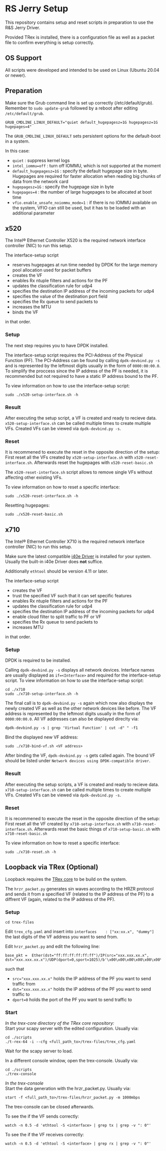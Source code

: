 # RS Jerry Setup

This repository contains setup and reset scripts in preparation to use the R&S Jerry Driver.  

Provided TRex is installed, there is a configuration file as well as a packet file to confirm everything is setup correctly.

## OS Support

All scripts were developed and intended to be used on Linux (Ubuntu 20.04 or newer).

## Preparation

Make sure the Grub command line is set up correctly (/etc/default/grub).
Remember to `sudo update-grub` followed by a reboot after editing `/etc/default/grub`.

    GRUB_CMDLINE_LINUX_DEFAULT="quiet default_hugepagesz=1G hugepagesz=1G hugepages=4"

The `GRUB_CMDLINE_LINUX_DEFAULT` sets persistent options for the default-boot in a system.

In this case:
- `quiet` : suppress kernel logs
- `intel_iommu=off` : turn off IOMMU, which is not supported at the moment
- `default_hugepagesz=1G` : specify the default hugepage size in byte. Hugepages are required for faster allocation when reading big chunks of data from the network card
- `hugepagesz=1G` : specify the hugepage size in byte
- `hugepages=4` : the number of large hugepages to be allocated at boot time
- `vfio.enable_unsafe_noiommu_mode=1` : if there is no IOMMU available on the system, VFIO can still be used, but it has to be loaded with an additional parameter

## x520

The Intel® Ethernet Controller X520 is the required network interface controller (NIC) to run this setup.

The interface-setup script
- reserves hugepages at run time needed by DPDK for the large memory pool allocation used for packet buffers
- creates the VF
- enables Rx ntuple filters and actions for the PF
- updates the classification rule for udp4
- specifies the destination IP address of the incoming packets for udp4
- specifies the value of the destination port field
- specifies the Rx queue to send packets to
- increases the MTU
- binds the VF

in that order.

### Setup
The next step requires you to have DPDK installed.

The interface-setup script requires the PCI-Address of the Physical Function (PF). The PCI-Address can be found by calling `dpdk-devbind.py -s` and is represented by the leftmost digits usually in the form of `0000:00:00.0`.
To simplify the proccess since the IP address of the PF is needed, it is recommended but not required to have a static IP address bound to the PF.

To view information on how to use the interface-setup script:
```
sudo ./x520-setup-interface.sh -h
```

### Result
After executing the setup script, a VF is created and ready to recieve data.
`x520-setup-interface.sh` can be called multiple times to create multiple VFs.
Created VFs can be viewed via `dpdk-devbind.py -s`.

### Reset

It is recommened to execute the reset in the opposite direction of the setup:
First reset all the VFs created by `x520-setup-interface.sh` with `x520-reset-interface.sh`.
Afterwards reset the hugepages with `x520-reset-basic.sh`

The `x520-reset-interface.sh` script allows to remove single VFs without affecting other existing VFs.

To view information on how to reset a specific interface:
```
sudo ./x520-reset-interface.sh -h
```

Resetting hugepages:
```
sudo ./x520-reset-basic.sh
```

## x710

The Intel® Ethernet Controller X710 is the required network interface controller (NIC) to run this setup.

Make sure the latest compatible [i40e Driver](https://www.intel.com/content/www/us/en/download/18026/intel-network-adapter-driver-for-pcie-40-gigabit-ethernet-network-connections-under-linux.html) is installed for your system.
Usually the built-in i40e Driver does **not** suffice.

Additionally `ethtool` should be version 4.11 or later.

The interface-setup script
- creates the VF
- trust the specified VF such that it can set specific features
- enables Rx ntuple filters and actions for the PF
- updates the classification rule for udp4
- specifies the destination IP address of the incoming packets for udp4
- enable cloud filter to split traffic to PF or VF
- specifies the Rx queue to send packets to
- increases MTU

in that order.

### Setup

DPDK is required to be installed.

Calling `dpdk-devbind.py -s` displays all network devices.
Interface names are usually displayed as `if=<Interface>` and required for the interface-setup script.
To view information on how to use the interface-setup script:
```
cd ./x710
sudo ./x710-setup-interface.sh -h
```

The final call is to `dpdk-devbind.py -s` again which now also displays the newly created VF as well as the other network devices like before.
The VF address is represented by the leftmost digits usually in the form of `0000:00:00.0`.
All VF addresses can also be displayed direclty via:
```
dpdk-devbind.py -s | grep 'Virtual Function' | cut -d" " -f1
```

Bind the displayed new VF address:
```
sudo ./x710-bind-vf.sh <VF address>
```

After binding the VF, `dpdk-devbind.py -s` gets called again. The bound VF should be listed under `Network devices using DPDK-compatible driver`.

### Result
After executing the setup scripts, a VF is created and ready to recieve data.
`x710-setup-interface.sh` can be called multiple times to create multiple VFs.
Created VFs can be viewed via `dpdk-devbind.py -s`.

### Reset

It is recommened to execute the reset in the opposite direction of the setup:
First reset all the VF created by `x710-setup-interface.sh` with `x710-reset-interface.sh`.
Afterwards reset the basic things of `x710-setup-basic.sh` with `x710-reset-basic.sh`

To view information on how to reset a specific interface:
```
sudo ./x710-reset.sh -h
```

## Loopback via TRex (Optional)

Loopback requires the [TRex core](https://github.com/cisco-system-traffic-generator/trex-core) to be build on the system.

The `hrzr_packet.py` generates sin waves according to the HRZR protocol and sends it from a specified VF (related to the IP address of the PF) to a diffrent VF (again, related to the IP address of the PF).

### Setup

```
cd trex-files
```

Edit `trex_cfg.yaml` and insert into `interfaces    : ["xx:xx.x", "dummy"]` the last digits of the VF address you want to send from.

Edit `hrzr_packet.py` and edit the following line:
```
base_pkt =  Ether(dst="ff:ff:ff:ff:ff:ff")/IP(src="xxx.xxx.xx.x", dst="xxx.xxx.xx.x")/UDP(dport=0,sport=1025)/b'\x00\x00\x00\x00\x00\x00\x00\x00'/array#/
```
such that
- `src="xxx.xxx.xx.x"` holds the IP address of the PF you want to send traffic from
- `dst="xxx.xxx.xx.x"` holds the IP address of the PF you want to send traffic to
- `dport=0` holds the port of the PF you want to send traffic to

### Start
_In the trex-core directory of the TRex core repository:_  
Start your scapy server with the edited configuration. Usually via:
```
cd ./scripts
./t-rex-64 -i --cfg <full_path_to>/trex-files/trex_cfg.yaml
```

Wait for the scapy server to load.

In a different console window, open the trex-console. Usually via:
```
cd ./scripts
./trex-console
```

_In the trex-console_  
Start the data generation with the hrzr_packet.py. Usually via:
```
start -f <full_path_to>/trex-files/hrzr_packet.py -m 1000mbps
```
The trex-console can be closed afterwards.

To see the if the VF sends correctly:
```
watch -n 0.5 -d 'ethtool -S <interface> | grep tx | grep -v ": 0"'

```

To see the if the VF receives correctly:
```
watch -n 0.5 -d 'ethtool -S <interface> | grep rx | grep -v ": 0"'
```
